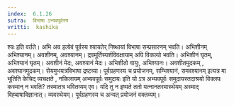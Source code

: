 ```yaml
---
index:  6.1.26
sutra:  विभाषा ऽभ्यवपूर्वस्य
vritti:  kashika 
---
```


श्यः इति वर्तते। अभि अव इत्येवं पूर्वस्य श्यायतेर् निष्थायां विभाषा सम्प्रसारणम् भवति। अभिशीनम् अभिश्यानम्। अवशीनम्, अवश्यानम्। द्रवमूर्तिस्पर्शविवक्षायाम् अपि विकल्पो भवति। अभिशीनं घृतम्, अभिश्यानं घृतम्। अवशीनं मेदः, अवश्यानं मेदः। अभिशीतो वायुः, अभिश्यानः। अवशीतमुदकम् , अवश्यानमुदकम्। सेयमुभयत्रविभाषा द्रष्टव्या। पूर्वग्रहणस्य च प्रयोजनम्, सम्भिश्यानं, समवश्यानम् इत्यत्र मा भूतिति केचिद् व्यचक्षते , नकिलायम् अभ्यवपूर्वः समुदायः इति यो ऽत्र अभ्यवपूर्वः समुदायस्तदाश्रयो विक्लपः कस्मान् न भवति? तस्मातत्र भवितव्यम् एव। यदि तु न इष्यते ततो यत्नानतरमास्थेयम् अस्माद् विह्बाषाविज्ञानात्। व्यवस्थेयम्। पूर्वग्रहणस्य च अन्यत् प्रयोजनं वक्तव्यम्।

